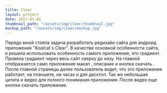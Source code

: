 ```yaml
---
title: Clear
layout: project
date: 2017-01-01
thumbnail_path: "/assets/img/clear/thumbnail.jpg"
mockup_path: "/assets/img/clear/mockup.jpg"
---
```


Передо мной стояла задача разработать редизайн сайта для андроид приложения "Koalcat`s Clear". В качестве основной особенности сайта, я решила использовать особенность самого приложения, это градиент. Провела градиент через весь сайт сверху до низу. На главной отображается само приложение макап , описание и кнопка скачать . После главной страницы далее пользователь видит, что это приложение работает, на планшете, на часах и для десктоп. Так же небольшая цитата и видео для полного понимания приложения. После видео еще кнопки скачать приложение. 
